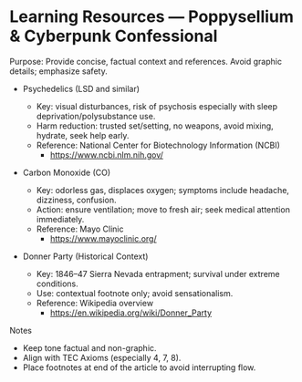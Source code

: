 # Learning Resources — Poppysellium & Cyberpunk Confessional

Purpose: Provide concise, factual context and references. Avoid graphic details; emphasize safety.

- Psychedelics (LSD and similar)
  - Key: visual disturbances, risk of psychosis especially with sleep deprivation/polysubstance use.
  - Harm reduction: trusted set/setting, no weapons, avoid mixing, hydrate, seek help early.
  - Reference: National Center for Biotechnology Information (NCBI)
    - <https://www.ncbi.nlm.nih.gov/>

- Carbon Monoxide (CO)
  - Key: odorless gas, displaces oxygen; symptoms include headache, dizziness, confusion.
  - Action: ensure ventilation; move to fresh air; seek medical attention immediately.
  - Reference: Mayo Clinic
    - <https://www.mayoclinic.org/>

- Donner Party (Historical Context)
  - Key: 1846–47 Sierra Nevada entrapment; survival under extreme conditions.
  - Use: contextual footnote only; avoid sensationalism.
  - Reference: Wikipedia overview
    - <https://en.wikipedia.org/wiki/Donner_Party>

Notes

- Keep tone factual and non-graphic.
- Align with TEC Axioms (especially 4, 7, 8).
- Place footnotes at end of the article to avoid interrupting flow.
